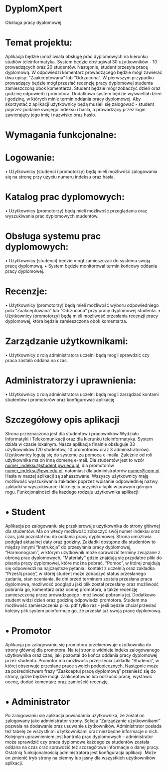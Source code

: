 # DyplomXpert
Obsługa pracy dyplomowej
# Temat projektu:
Aplikacja będzie umożliwiała obsługę prac dyplomowych na kierunku studiów 
teleinformatyka. System będzie obsługiwał 30 użytkowników - 10 prowadzących oraz 
20 studentów. Następnie, student przesyła pracę dyplomową. W odpowiedzi 
komentarz prowadzącego będzie mógł zawierać dwa opisy: “Zaakceptowana” lub 
“Odrzucona”. W pierwszym przypadku prowadzący będzie mógł przesłać recenzję 
pracy dyplomowej studenta zamieszczoną obok komentarza. Student będzie mógł 
zobaczyć dzień oraz godzinę odpowiedzi promotora. Dodatkowo system będzie 
wyświetlał dzień i godzinę, w których minie termin oddania pracy dyplomowej. Aby 
skorzystać z aplikacji użytkownicy będą musieli się zalogować - student poprzez 
podanie swojego indeksu i hasła, a prowadzący przez login zawierający jego imię i 
nazwisko oraz hasło.

# Wymagania funkcjonalne:
# Logowanie:
• Użytkownicy (studenci i promotorzy) będą mieli możliwość zalogowania się na 
stronę przy użyciu numeru indeksu oraz hasła.
# Katalog prac dyplomowych:
• Użytkownicy (promotorzy) będą mieli możliwość przeglądania oraz wyszukiwania 
prac dyplomowych studentów. 
# Obsługa systemu prac dyplomowych:
• Użytkownicy (studenci) będzie mógł zamieszczać do systemu swoją pracę 
dyplomową.
• System będzie monitorował termin końcowy oddania pracy dyplomowej.
# Recenzje:
• Użytkownicy (promotorzy) będą mieli możliwość wyboru odpowiedniego pola 
“Zaakceptowana” lub “Odrzucona” przy pracy dyplomowej studenta.
• Użytkownicy (promotorzy) będą mieli możliwość przesłania recenzji pracy 
dyplomowej, która będzie zamieszczona obok komentarza.
# Zarządzanie użytkownikami:
• Użytkownicy z rolą administratora uczelni będą mogli sprawdzić czy praca została 
oddana na czas.
# Administratorzy i uprawnienia:
• Użytkownicy z rolą administratora uczelni będą mogli zarządzać kontami studentów 
i promotorów oraz konfigurować aplikację.

#  Szczegółowy opis aplikacji 

Strona przeznaczona jest dla studentów i pracowników Wydziału Informatyki i 
Telekomunikacji oraz dla kierunku teleinformatyka. System działa w czasie lokalnym. 
Nasza aplikacja finalnie obsługuje 33 użytkowników (20 studentów, 10 promotorów oraz 3 
administratorów). Użytkownicy logują się do systemu za pomocą e-maila. Zależnie od roli 
użytkownika ma on inną domenę e-mail. Dla studentów jest to wzór 
numer_indeksu@student.pwr.edu.pl, dla promotorów numer_indeksu@pwr.edu.pl, natomiast 
dla administratorów numer@com.pl. Hasła w naszej aplikacji są zahaszowane. 
Wszyscy użytkownicy mają możliwość wyszukiwania zakładek poprzez wpisanie 
odpowiedniej nazwy zakładki w wyszukiwarce i kliknięciu przycisku lupki w prawym 
górnym rogu. 
Funkcjonalności dla każdego rodzaju użytkownika aplikacji:
# • Student
Aplikacja po zalogowaniu się przekierowuje użytkownika do strony głównej dla studentów. 
Ma on wtedy możliwość zobaczyć swój numer indeksu oraz czas, jaki pozostał mu do 
oddania pracy dyplomowej. Strona umożliwia podgląd aktualnej daty oraz godziny. 
Zakładki dostępne dla studentów to między innymi “Instrukcja” do przesyłania pracy 
dyplomowej, “Harmonogram”, w którym użytkownik może sprawdzić terminy związane z 
obroną prac dyplomowych, “Materiały” gdzie znajdują się przydatne pliki do pisania pracy 
dyplomowej, które można pobrać, “Pomoc”, w której znajdują się odpowiedzi na najczęstsze 
pytania i kontakt z uczelnią oraz zakładka “Prześlij pracę”, w której student może zobaczyć 
status przesłanego zadania, stan oceniania, ile dni przed terminem została przesłana praca 
dyplomowa, możliwość podglądu jaki plik został przesłany oraz możliwość pobrania go, 
komentarz oraz ocenę promotora, a także recenzję zamieszczoną przez prowadzącego i 
możliwość pobrania jej. Dodatkowo student widzi dzień oraz godzinę odpowiedzi promotora.
Student ma możliwość zamieszczenia pliku pdf tylko raz - jeśli będzie chciał przesłać kolejny 
plik system poinformuje go, że przesłał już swoją pracę dyplomową. 
# • Promotor
Aplikacja po zalogowaniu się promotora przekierowuje użytkownika do strony głównej dla 
promotora. Na tej stronie widnieje indeks zalogowanego użytkownika oraz czas, jaki pozostał 
do końca oddania pracy dyplomowej przez studenta.
Promotor ma możliwość przejrzenia zakładki “Studenci”, w której obserwuje przesłane prace 
swoich podopiecznych. Następnie może za pośrednictwem frazy “Zaakceptuj pracę 
dyplomową” przenieść się do strony, gdzie będzie mógł: zaakceptować lub odrzucić pracę, 
wystawić ocenę, dodać komentarz oraz zamieścić recenzję.
# • Administrator 
Po zalogowaniu się aplikacja powiadamia użytkownika, że został on zalogowany jako 
administrator strony. Sekcja “Zarządzanie użytkownikami” pozwala na dodawanie oraz 
usuwanie użytkowników. Administrator posiada też tabelę ze wszystkimi użytkownikami 
oraz niezbędne informacje o nich. 
Kolejnym uprawnieniem jest kontrola prac dyplomowych – administrator może sprawdzić 
czy praca dyplomowa każdego ze studentów została oddana na czas oraz sprawdzić też 
szczegółowe informacje o danej pracy. 
Ostatnią funkcjonalnością administratora jest konfiguracja aplikacji. Może on zmienić tryb 
strony na ciemny lub jasny dla wszystkich użytkowników aplikacji. 
